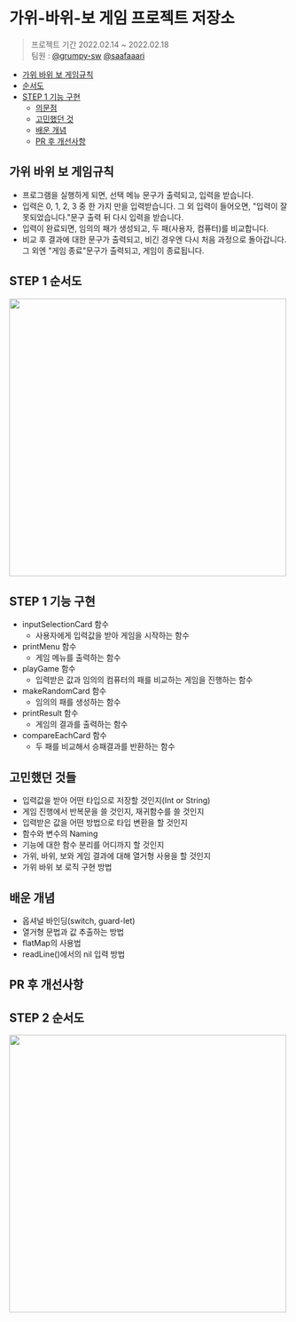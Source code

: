 # 가위-바위-보 게임 프로젝트 저장소
> 프로젝트 기간 2022.02.14 ~ 2022.02.18 <br/>
팀원 : [@grumpy-sw](https://github.com/grumpy-sw) [@saafaaari](https://github.com/saafaaari)

- [가위 바위 보 게임규칙](#가위-바위-보-게임규칙)
- [순서도](#순서도)
- [STEP 1 기능 구현](#step-1-기능-구현)
    + [의문점](#의문점)
    + [고민했던 것](#고민했던-것들)
    + [배운 개념](#배운-개념)
    + [PR 후 개선사항](#pr-후-개선사항)

## 가위 바위 보 게임규칙
* 프로그램을 실행하게 되면, 선택 메뉴 문구가 출력되고, 입력을 받습니다.
* 입력은 0, 1, 2, 3 중 한 가지 만을 입력받습니다. 그 외 입력이 들어오면, "입력이 잘못되었습니다."문구 출력 뒤 다시 입력을 받습니다.<br/>
* 입력이 완료되면, 임의의 패가 생성되고, 두 패(사용자, 컴퓨터)를 비교합니다.
* 비교 후 결과에 대한 문구가 출력되고, 비긴 경우엔 다시 처음 과정으로 돌아갑니다. 그 외엔 "게임 종료"문구가 출력되고, 게임이 종료됩니다.

## STEP 1 순서도
<img src = "https://user-images.githubusercontent.com/91936941/154011096-fcb0d0f5-bcf8-41f8-8f3b-5db47c1ed709.png" width="500px">

## STEP 1 기능 구현
- inputSelectionCard 함수
    - 사용자에게 입력값을 받아 게임을 시작하는 함수
- printMenu 함수
    - 게임 메뉴를 출력하는 함수
- playGame 함수
    - 입력받은 값과 임의의 컴퓨터의 패를 비교하는 게임을 진행하는 함수
- makeRandomCard 함수
    - 임의의 패를 생성하는 함수
- printResult 함수
    - 게임의 결과를 출력하는 함수
- compareEachCard 함수
    - 두 패를 비교해서 승패결과를 반환하는 함수
    
## 고민했던 것들
- 입력값을 받아 어떤 타입으로 저장할 것인지(Int or String)
- 게임 진행에서 반복문을 쓸 것인지, 재귀함수를 쓸 것인지
- 입력받은 값을 어떤 방법으로 타입 변환을 할 것인지
- 함수와 변수의 Naming
- 기능에 대한 함수 분리를 어디까지 할 것인지
- 가위, 바위, 보와 게임 결과에 대해 열거형 사용을 할 것인지
- 가위 바위 보 로직 구현 방법

## 배운 개념
- 옵셔널 바인딩(switch, guard-let)
- 열거형 문법과 값 추출하는 방법
- flatMap의 사용법
- readLine()에서의 nil 입력 방법


## PR 후 개선사항

## STEP 2 순서도
<img src = "https://user-images.githubusercontent.com/91936941/154185828-6e5d68f6-233b-4956-b263-cdef49ab2379.png" width="500px">
